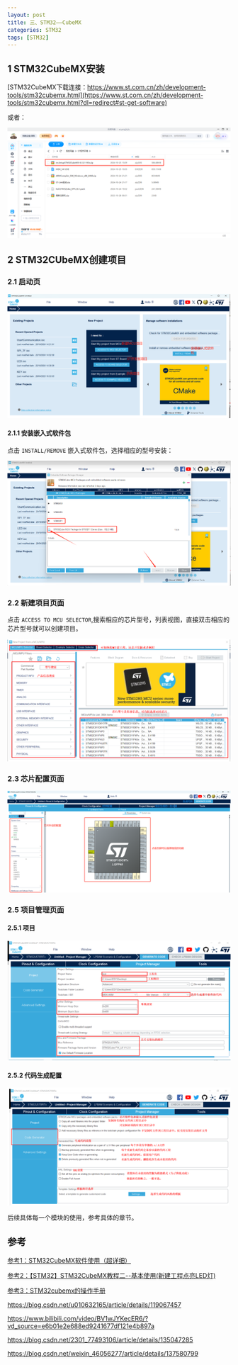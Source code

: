 ```yaml
---
layout: post
title: 三、STM32——CubeMX
categories: STM32
tags: [STM32]
---
```


## 1 STM32CubeMX安装

[STM32CubeMX下载连接：https://www.st.com.cn/zh/development-tools/stm32cubemx.html](https://www.st.com.cn/zh/development-tools/stm32cubemx.html?dl=redirect#st-get-software)

或者：

![alt text](/assets/ST/03_STM32CubeMX/image/image.png)

## 2 STM32CUbeMX创建项目

### 2.1 启动页

![alt text](/assets/ST/03_STM32CubeMX/image/image-1.png)

#### 2.1.1 安装嵌入式软件包

点击 `INSTALL/REMOVE` 嵌入式软件包，选择相应的型号安装：

![alt text](/assets/ST/03_STM32CubeMX/image/image-2.png)

### 2.2 新建项目页面

点击 `ACCESS TO MCU SELECTOR`,搜索相应的芯片型号，列表视图，直接双击相应的芯片型号就可以创建项目。

![alt text](/assets/ST/03_STM32CubeMX/image/image-3.png)

### 2.3 芯片配置页面

![alt text](/assets/ST/03_STM32CubeMX/image/image-4.png)

### 2.5 项目管理页面

#### 2.5.1 项目

![alt text](/assets/ST/03_STM32CubeMX/image/image-5.png)

#### 2.5.2 代码生成配置

![alt text](/assets/ST/03_STM32CubeMX/image/image-6.png)

后续具体每一个模块的使用，参考具体的章节。

## 参考

[参考1：STM32CubeMX软件使用（超详细）](https://blog.csdn.net/qq_33738357/article/details/138674328)

[参考2：【STM32】STM32CubeMX教程二--基本使用(新建工程点亮LED灯)](https://blog.csdn.net/as480133937/article/details/98947162)

[参考3：STM32cubemx的操作手册](https://blog.csdn.net/Klusfsc/article/details/138416247)


https://blog.csdn.net/u010632165/article/details/119067457

https://www.bilibili.com/video/BV1wJYKecER6/?vd_source=e6b01e2e688ed9241677df121e4b897a

https://blog.csdn.net/2301_77493106/article/details/135047285

https://blog.csdn.net/weixin_46056277/article/details/137580799